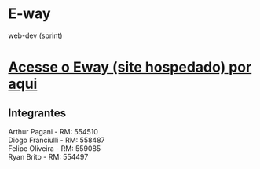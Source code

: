 # E-way
web-dev (sprint)

# [Acesse o Eway (site hospedado) por aqui](https://the-eway.vercel.app/)

## Integrantes
Arthur Pagani - RM: 554510 <br>
Diogo Franciulli - RM: 558487 <br>
Felipe Oliveira - RM: 559085 <br>
Ryan Brito - RM: 554497 <br>
